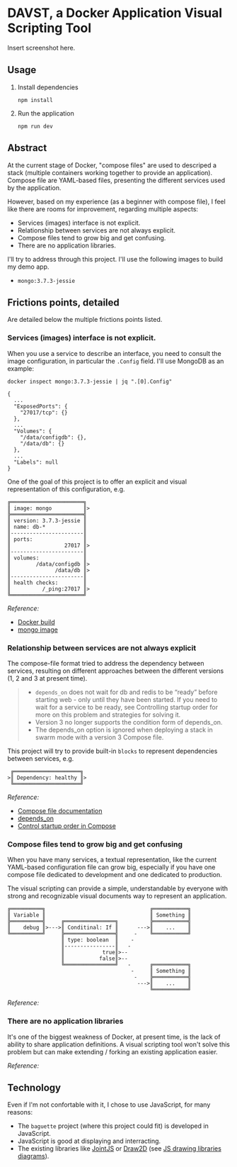 # DAVST, a Docker Application Visual Scripting Tool

Insert screenshot here.

## Usage

1. Install dependencies

   `npm install`

2. Run the application

   `npm run dev`

## Abstract

At the current stage of Docker, "compose files" are used to descriped a stack (multiple containers working together to provide an application). Compose file are YAML-based files, presenting the different services used by the application.

However, based on my experience (as a beginner with compose file), I feel like there are rooms for improvement, regarding multiple aspects:

- Services (images) interface is not explicit.
- Relationship between services are not always explicit.
- Compose files tend to grow big and get confusing.
- There are no application libraries.

I'll try to address through this project. I'll use the following images to build my demo app.

- `mongo:3.7.3-jessie`

## Frictions points, detailed

Are detailed below the multiple frictions points listed.

### Services (images) interface is not explicit.

When you use a service to describe an interface, you need to consult the image configuration, in particular the `.Config` field. I'll use MongoDB as an example:

`docker inspect mongo:3.7.3-jessie | jq ".[0].Config"`

```
{
  ...
  "ExposedPorts": {
    "27017/tcp": {}
  },
  ...
  "Volumes": {
    "/data/configdb": {},
    "/data/db": {}
  },
  ...
  "Labels": null
}
```

One of the goal of this project is to offer an explicit and visual representation of this configuration, e.g.

```
╔═══════════════════════╗
║ image: mongo          ║>
╠═══════════════════════╣
║ version: 3.7.3-jessie ║
║ name: db-*            ║
║-----------------------║
║ ports:                ║
║                 27017 ║>
║-----------------------║
║ volumes:              ║
║        /data/configdb ║>
║              /data/db ║>
║-----------------------║
║ health checks:        ║
║          /_ping:27017 ║>
╚═══════════════════════╝
```

_Reference:_
- [Docker build](https://docs.docker.com/engine/reference/builder)
- [mongo image](https://hub.docker.com/_/mongo/)

### Relationship between services are not always explicit

The compose-file format tried to address the dependency between services, resulting on different approaches between the different versions (1, 2 and 3 at present time).

> - `depends_on` does not wait for db and redis to be “ready” before starting web - only until they have been started. If you need to wait for a service to be ready, see Controlling startup order for more on this problem and strategies for solving it.
> - Version 3 no longer supports the condition form of depends_on.
> - The depends_on option is ignored when deploying a stack in swarm mode with a version 3 Compose file.

This project will try to provide built-in `blocks` to represent dependencies between services, e.g.

```
 ╔═════════════════════╗
>║ Dependency: healthy ║>
 ╚═════════════════════╝
```

_Reference:_

- [Compose file documentation](https://docs.docker.com/compose/compose-file)
- [depends_on](https://docs.docker.com/compose/compose-file/#depends_on)
- [Control startup order in Compose](https://docs.docker.com/compose/startup-order)


### Compose files tend to grow big and get confusing

When you have many services, a textual representation, like the current YAML-based configuration file can grow big, especially if you have one compose file dedicated to development and one dedicated to production.

The visual scripting can provide a simple, understandable by everyone with strong and recognizable visual documents way to represent an application.


```
╔══════════╗                                 ╔═══════════╗
║ Variable ║                                 ║ Something ║
╠══════════╣     ╔════════════════╗          ╠═══════════╣
║    debug ║>--->║ Conditinal: If ║      --->║    ...    ║
╚══════════╝     ╠════════════════╣     -    ╚═══════════╝
                 ║ type: boolean  ║    -
                 ║----------------║   -
                 ║            true║>--
                 ║           false║>--
                 ╚════════════════╝   -      ╔═══════════╗
                                       -     ║ Something ║
                                        -    ╠═══════════╣
                                         --->║    ...    ║
                                             ╚═══════════╝
```

_Reference:_

### There are no application libraries

It's one of the biggest weakness of Docker, at present time, is the lack of ability to share application definitions. A visual scripting tool won't solve this problem but can make extending / forking an existing application easier.

_Reference:_

## Technology

Even if I'm not confortable with it, I chose to use JavaScript, for many reasons:

- The `baguette` project (where this project could fit) is developed in JavaScript.
- JavaScript is good at displaying and interracting.
- The existing libraries like [JointJS](https://jointjs.com) or [Draw2D](http://www.draw2d.org/draw2d) (see [JS drawing libraries diagrams](https://modeling-languages.com/javascript-drawing-libraries-diagrams)).

